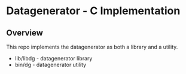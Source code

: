 # Datagenerator - C Implementation

## Overview

This repo implements the datagenerator as both a library and a utility.

* lib/libdg - datagenerator library
* bin/dg - datagenerator utility

